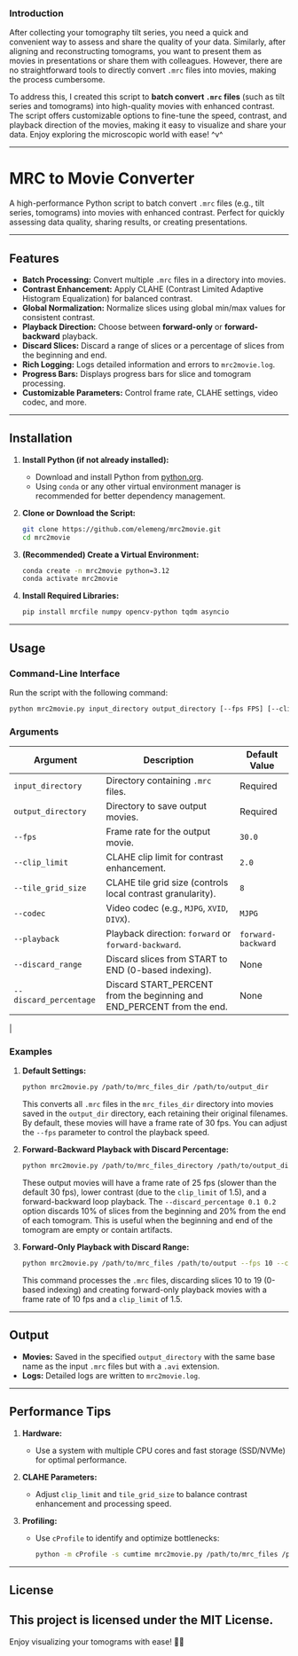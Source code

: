 ### **Introduction**

After collecting your tomography tilt series, you need a quick and convenient way to assess and share the quality of your data. Similarly, after aligning and reconstructing tomograms, you want to present them as movies in presentations or share them with colleagues. However, there are no straightforward tools to directly convert `.mrc` files into movies, making the process cumbersome.

To address this, I created this script to **batch convert `.mrc` files** (such as tilt series and tomograms) into high-quality movies with enhanced contrast. The script offers customizable options to fine-tune the speed, contrast, and playback direction of the movies, making it easy to visualize and share your data. Enjoy exploring the microscopic world with ease! ^v^

---

# MRC to Movie Converter

A high-performance Python script to batch convert `.mrc` files (e.g., tilt series, tomograms) into movies with enhanced contrast. Perfect for quickly assessing data quality, sharing results, or creating presentations.

---

## **Features**

- **Batch Processing:** Convert multiple `.mrc` files in a directory into movies.
- **Contrast Enhancement:** Apply CLAHE (Contrast Limited Adaptive Histogram Equalization) for balanced contrast.
- **Global Normalization:** Normalize slices using global min/max values for consistent contrast.
- **Playback Direction:** Choose between **forward-only** or **forward-backward** playback.
- **Discard Slices:** Discard a range of slices or a percentage of slices from the beginning and end.
- **Rich Logging:** Logs detailed information and errors to `mrc2movie.log`.
- **Progress Bars:** Displays progress bars for slice and tomogram processing.
- **Customizable Parameters:** Control frame rate, CLAHE settings, video codec, and more.

---

## **Installation**

1. **Install Python (if not already installed):**
   - Download and install Python from [python.org](https://www.python.org/).
   - Using `conda` or any other virtual environment manager is recommended for better dependency management.

2. **Clone or Download the Script:**
   ```bash
   git clone https://github.com/elemeng/mrc2movie.git
   cd mrc2movie
   ```

3. **(Recommended) Create a Virtual Environment:**
   ```bash
   conda create -n mrc2movie python=3.12
   conda activate mrc2movie
   ```

4. **Install Required Libraries:**
   ```bash
   pip install mrcfile numpy opencv-python tqdm asyncio
   ```

---

## **Usage**

### **Command-Line Interface**

Run the script with the following command:

```bash
python mrc2movie.py input_directory output_directory [--fps FPS] [--clip_limit CLIP_LIMIT] [--tile_grid_size TILE_GRID_SIZE] [--codec CODEC] [--playback {forward,forward-backward}] [--discard_range START END] [--discard_percentage START_PERCENT END_PERCENT]
```

### **Arguments**

| Argument                | Description                                                                 | Default Value         |
|-------------------------|-----------------------------------------------------------------------------|-----------------------|
| `input_directory`       | Directory containing `.mrc` files.                                          | Required              |
| `output_directory`      | Directory to save output movies.                                            | Required              |
| `--fps`                 | Frame rate for the output movie.                                            | `30.0`                |
| `--clip_limit`          | CLAHE clip limit for contrast enhancement.                                  | `2.0`                 |
| `--tile_grid_size`      | CLAHE tile grid size (controls local contrast granularity).                 | `8`                   |
| `--codec`               | Video codec (e.g., `MJPG`, `XVID`, `DIVX`).                                | `MJPG`                |
| `--playback`            | Playback direction: `forward` or `forward-backward`.                       | `forward-backward`    |
| `--discard_range`       | Discard slices from START to END (0-based indexing).                        | None                  |
| `--discard_percentage`  | Discard START_PERCENT from the beginning and END_PERCENT from the end.      | None                  |
|

### **Examples**

1. **Default Settings:**
   ```bash
   python mrc2movie.py /path/to/mrc_files_dir /path/to/output_dir
   ```
   This converts all `.mrc` files in the `mrc_files_dir` directory into movies saved in the `output_dir` directory, each retaining their original filenames. By default, these movies will have a frame rate of 30 fps. You can adjust the `--fps` parameter to control the playback speed.

2. **Forward-Backward Playback with Discard Percentage:**
   ```bash
   python mrc2movie.py /path/to/mrc_files_directory /path/to/output_directory --fps 25 --clip_limit 1.5 --playback forward-backward --discard_percentage 0.1 0.2
   ```
   These output movies will have a frame rate of 25 fps (slower than the default 30 fps), lower contrast (due to the `clip_limit` of 1.5), and a forward-backward loop playback. The `--discard_percentage 0.1 0.2` option discards 10% of slices from the beginning and 20% from the end of each tomogram. This is useful when the beginning and end of the tomogram are empty or contain artifacts.

3. **Forward-Only Playback with Discard Range:**
   ```bash
   python mrc2movie.py /path/to/mrc_files /path/to/output --fps 10 --clip_limit 1.5 --playback forward --discard_range 10 20
   ```
   This command processes the `.mrc` files, discarding slices 10 to 19 (0-based indexing) and creating forward-only playback movies with a frame rate of 10 fps and a `clip_limit` of 1.5.

---

## **Output**

- **Movies:** Saved in the specified `output_directory` with the same base name as the input `.mrc` files but with a `.avi` extension.
- **Logs:** Detailed logs are written to `mrc2movie.log`.

---

## **Performance Tips**

1. **Hardware:**
   - Use a system with multiple CPU cores and fast storage (SSD/NVMe) for optimal performance.

2. **CLAHE Parameters:**
   - Adjust `clip_limit` and `tile_grid_size` to balance contrast enhancement and processing speed.

3. **Profiling:**
   - Use `cProfile` to identify and optimize bottlenecks:
     ```bash
     python -m cProfile -s cumtime mrc2movie.py /path/to/mrc_files /path/to/output
     ```

---

## **License**

This project is licensed under the MIT License. 
---

Enjoy visualizing your tomograms with ease! 🎥✨
